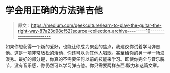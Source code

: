 # 学会用正确的方法弹吉他

> 原文：<https://medium.com/geekculture/learn-to-play-the-guitar-the-right-way-87a23d98cf52?source=collection_archive---------10----------------------->

如果你想获得一个新的爱好，也能让你成为聚会的焦点，我建议你试着学习弹吉他。这是一项非常放松的活动，你还可以为其他人唱歌。甚至给你的另一半一场浪漫秀。最好的部分是，你真的不需要任何以前的技能来学习。即使你完全与音乐脱节，没有音乐感，你仍然可以学习弹吉他。你只需要两样东西:毅力和这篇文章。